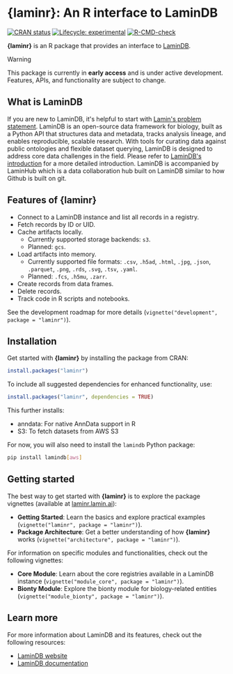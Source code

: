 # {laminr}: An R interface to LaminDB

<!-- badges: start -->
[![CRAN status](https://www.r-pkg.org/badges/version/laminr)](https://CRAN.R-project.org/package=laminr)
[![Lifecycle: experimental](https://img.shields.io/badge/lifecycle-experimental-orange.svg)](https://lifecycle.r-lib.org/articles/stages.html#experimental)
[![R-CMD-check](https://github.com/laminlabs/laminr/actions/workflows/R-CMD-check.yaml/badge.svg)](https://github.com/laminlabs/laminr/actions/workflows/R-CMD-check.yaml)
<!-- badges: end -->

**{laminr}** is an R package that provides an interface to [LaminDB](https://lamin.ai).

> [!WARNING]  
> This package is currently in **early access** and is under active development.
> Features, APIs, and functionality are subject to change.

## What is LaminDB

If you are new to LaminDB, it's helpful to start with [Lamin's problem statement](https://lamin.ai/blog/problems).
LaminDB is an open-source data framework for biology, built as a Python API that structures data and metadata, tracks analysis lineage, and enables reproducible, scalable research.
With tools for curating data against public ontologies and flexible dataset querying, LaminDB is designed to address core data challenges in the field.
Please refer to [LaminDB's introduction](https://docs.lamin.ai/introduction) for a more detailed introduction.
LaminDB is accompanied by LaminHub which is a data collaboration hub built on LaminDB similar to how Github is built on git.

## Features of **{laminr}**

- Connect to a LaminDB instance and list all records in a registry.
- Fetch records by ID or UID.
- Cache artifacts locally.
  - Currently supported storage backends: `s3`.
  - Planned: `gcs`.
- Load artifacts into memory.
  - Currently supported file formats: `.csv`, `.h5ad`, `.html`, `.jpg`, `.json`, `.parquet`, `.png`, `.rds`, `.svg`, `.tsv`, `.yaml`.  
  - Planned: `.fcs`, `.h5mu`, `.zarr`.
- Create records from data frames.
- Delete records.
- Track code in R scripts and notebooks.

See the development roadmap for more details (`vignette("development", package = "laminr")`).

## Installation

Get started with **{laminr}** by installing the package from CRAN:

```r
install.packages("laminr")
```

To include all suggested dependencies for enhanced functionality, use:

```r
install.packages("laminr", dependencies = TRUE)
```

This further installs:

- anndata: For native AnnData support in R
- S3: To fetch datasets from AWS S3

For now, you will also need to install the `lamindb` Python package:

```bash
pip install lamindb[aws]
```

## Getting started

The best way to get started with **{laminr}** is to explore the package vignettes (available at [laminr.lamin.ai](https://laminr.lamin.ai)):

- **Getting Started**: Learn the basics and explore practical examples (`vignette("laminr", package = "laminr")`).
- **Package Architecture**: Get a better understanding of how **{laminr}** works (`vignette("architecture", package = "laminr")`).

For information on specific modules and functionalities, check out the following vignettes:

- **Core Module**: Learn about the core registries available in a LaminDB instance (`vignette("module_core", package = "laminr")`).
- **Bionty Module**: Explore the bionty module for biology-related entities (`vignette("module_bionty", package = "laminr")`).

## Learn more

For more information about LaminDB and its features, check out the following resources:

- [LaminDB website](https://lamin.ai/)
- [LaminDB documentation](https://docs.lamin.ai/)
